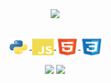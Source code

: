 <div align="center">
  <a href="https://github.com/CarlaDaiane">
  <img height="180em" src="https://github-readme-stats.vercel.app/api?username=CarlaDaiane&show_icons=true&theme=nightowl&include_all_commits=true&count_private=true"/><br><br>
</div><br>
  
<div align="center" style="display: inline_block">
    <img align="center" alt="Carla-Python" height="30" width="40" src="https://raw.githubusercontent.com/devicons/devicon/master/icons/python/python-original.svg">
  <img align="center" height="30" width="40" src="https://raw.githubusercontent.com/devicons/devicon/master/icons/javascript/javascript-plain.svg">
  <img align="center" height="30" width="40" src="https://raw.githubusercontent.com/devicons/devicon/master/icons/html5/html5-original.svg">
  <img align="center" height="30" width="40" src="https://raw.githubusercontent.com/devicons/devicon/master/icons/css3/css3-original.svg">
</div><br>
  
  
<div align="center" > 
  <a href = "mailto:daianecarla.222@gmail.com"><img src="https://img.shields.io/badge/-Gmail-%23333?style=for-the-badge&logo=gmail&logoColor=white" target="_blank"></a>
  <a href="https://www.linkedin.com/in/carla-daiane/" target="_blank"><img src="https://img.shields.io/badge/-LinkedIn-%230077B5?style=for-the-badge&logo=linkedin&logoColor=white" target="_blank"></a> 
</div>
